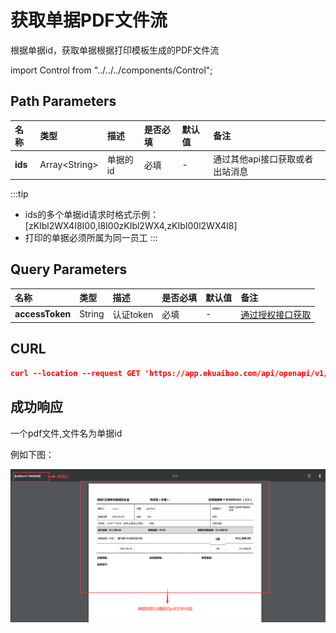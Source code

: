 # 获取单据PDF文件流
根据单据id，获取单据根据打印模板生成的PDF文件流

import Control from "../../../components/Control";

<Control
method="GET"
url="/api/openapi/v1/flowDetails/getFlowsPdf/[`ids`]"
/>

## Path Parameters

| 名称 | 类型 | 描述 | 是否必填 | 默认值 | 备注 |
| :--- | :--- | :--- | :--- |:--- | :--- |
| **ids** | Array&lt;String&gt;  | 单据的id | 必填 | - | 通过其他api接口获取或者出站消息 |

:::tip
- ids的多个单据id请求时格式示例：[zKIbl2WX4I8I00,I8I00zKIbl2WX4,zKIbI00l2WX4I8]
- 打印的单据必须所属为同一员工
:::

## Query Parameters

| 名称 | 类型 | 描述 | 是否必填 | 默认值 | 备注 |
| :--- | :--- | :--- | :--- |:--- | :--- |
| **accessToken** | String | 认证token | 必填 | - | [通过授权接口获取](/docs/open-api/getting-started/auth) |

## CURL
```json
curl --location --request GET 'https://app.ekuaibao.com/api/openapi/v1/flowDetails/getFlowsPdf/[yd4bn1Z-YM9000]?accessToken=cWEbn1cA0kjU00'
```

## 成功响应

 一个pdf文件,文件名为单据id

 例如下图：

![单据pdf流](images/单据pdf流返回.png)

